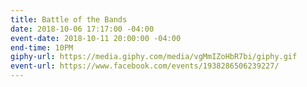 ```yaml
---
title: Battle of the Bands
date: 2018-10-06 17:17:00 -04:00
event-date: 2018-10-11 20:00:00 -04:00
end-time: 10PM
giphy-url: https://media.giphy.com/media/vgMmIZoHbR7bi/giphy.gif
event-url: https://www.facebook.com/events/1938286506239227/
---
```


